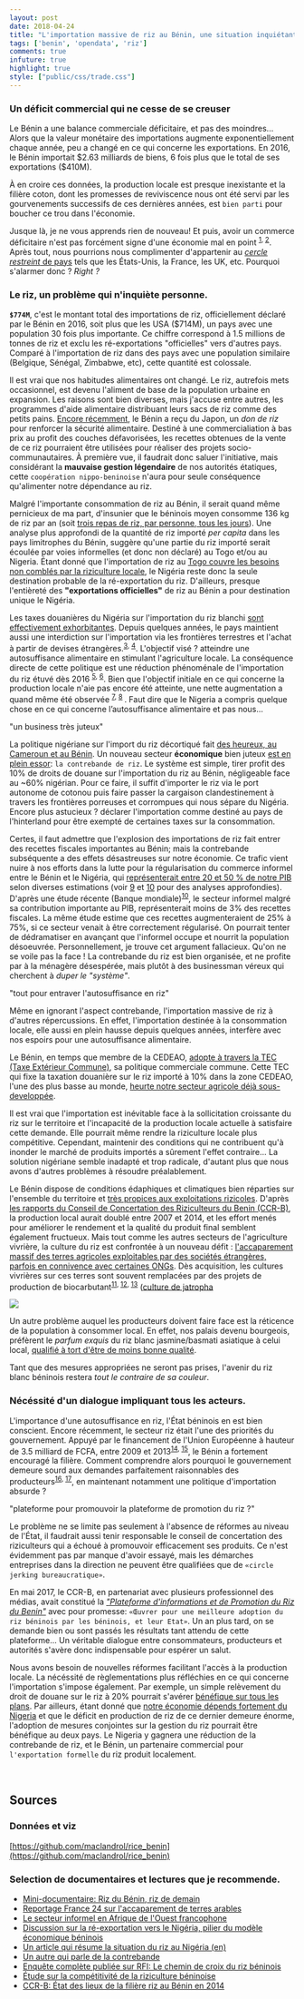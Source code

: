 ```yaml
---
layout: post
date: 2018-04-24
title: "L'importation massive de riz au Bénin, une situation inquiétante"
tags: ['benin', 'opendata', 'riz']
comments: true
infuture: true
highlight: true
style: ["public/css/trade.css"]
---
```


### Un déficit commercial qui ne cesse de se creuser

Le Bénin a une balance commerciale déficitaire, et pas des moindres... Alors que la valeur monétaire des importations augmente exponentiellement chaque année, peu a changé en ce qui concerne les exportations. En 2016, le Bénin importait  \$2.63 milliards de biens, 6 fois plus que le total de ses exportations (\$410M).

<!--more-->
  
<div class="vizdiv" id='tradeplot'></div>

À en croire ces données, la production locale est presque inexistante et la filière coton, dont les promesses de reviviscence nous ont été servi par les gourvenements successifs de ces dernières années, est `bien parti` pour boucher ce trou dans l'économie. 


Jusque là, je ne vous apprends rien de nouveau! Et puis, avoir un commerce déficitaire n'est pas forcément signe d'une économie mal en point <sup>[1](https://www.nytimes.com/2016/12/02/upshot/want-to-rev-up-the-economy-dont-worry-about-the-trade-deficit.html?smid=pl-share&_r=1), [2](https://www.contrepoints.org/2011/03/31/19383-deficit-de-la-balance-commerciale-et-alors)</sup>. Après tout, nous pourrions nous complimenter d'appartenir au [*cercle restreint* de pays](https://tradingeconomics.com/country-list/balance-of-trade) tels que les États-Unis, la France, les UK, etc. Pourquoi s'alarmer donc ? *Right ?*


 
### Le riz, un problème qui n'inquiète personne.

**`$774M`**, c'est le montant total des importations de riz, officiellement déclaré par le Bénin en 2016, soit plus que les USA (\$714M), un pays avec une population 30 fois plus importante. Ce chiffre correspond à 1.5 millions de tonnes de riz et exclu les ré-exportations "officielles" vers d'autres pays. Comparé à l'importation de riz dans des pays avec une population similaire (Belgique, Sénégal, Zimbabwe, etc), cette quantité est colossale. 

<div class="vizdiv" id="trademap"> </div>

Il est vrai que nos habitudes alimentaires ont changé. Le riz, autrefois mets occasionnel, est devenu l'aliment de base de la population urbaine en expansion. Les raisons sont bien diverses, mais j'accuse entre autres, les programmes d'aide alimentaire distribuant leurs sacs de riz comme des petits pains. [Encore récemment](http://ortb.bj/index.php/societe/529-le-japon-fait-don-de-7000-tonnes-de-riz-au-benin), le Bénin a reçu du Japon, un *don de riz* pour renforcer la sécurité alimentaire. Destiné à une commercialiation à bas prix au profit des couches défavorisées, les recettes obtenues de la vente de ce riz pourraient être utilisées pour réaliser des projets socio-communautaires. À première vue, il faudrait donc saluer l'initiative, mais considérant la **mauvaise gestion légendaire** de nos autorités étatiques, cette `coopération nippo-beninoise` n'aura pour seule conséquence qu'alimenter notre dépendance au riz.

<div class="vizdiv" id="geodata"> </div>

Malgré l'importante consommation de riz au Bénin, il serait quand même pernicieux de ma part, d'insunier que le béninois moyen consomme 136 kg de riz par an (soit [trois repas de riz, par personne, tous les jours](https://health.gov/dietaryguidelines/2015/guidelines/appendix-3/)). Une analyse plus approfondi de la quantité de riz importé *per capita* dans les pays limitrophes du Bénin, suggère qu'une partie du riz importé serait écoulée par voies informelles (et donc non déclaré) au Togo et/ou au Nigeria. Étant donné que l'importation de riz au [Togo couvre les besoins non comblés par la riziculture locale](https://riceforafrica.net/downloads/NRDS/Togo_fr.pdf), le Nigéria reste donc la seule destination probable de la ré-exportation du riz. D'ailleurs, presque l'entièreté des **"exportations officielles"** de riz au Bénin a pour destination unique le Nigéria. 

<div class="vizdiv" id="riceimport"> </div>

Les taxes douanières du Nigéria sur l'importation du riz blanchi [sont effectivement exhorbitantes](https://www.unifiedjournals.org/ujafs/pdf/2016/jane.pdf). Depuis quelques années, le pays maintient aussi une interdiction sur l'importation via les frontières terrestres et l'achat à partir de devises étrangères.<sup>[3](https://www.export.gov/article?id=Nigeria-Prohibited-and-Restricted-Imports), [4](https://www.premiumtimesng.com/news/headlines/254114-nigeria-ban-rice-importation-year-buhari.html)</sup>. L'objectif visé ? atteindre une autosuffisance alimentaire en stimulant l'agriculture locale. La conséquence directe de cette politique est une réduction phénoménale de l'importation du riz étuvé dès 2016 <sup>[5](https://newtelegraphonline.com/2018/01/2017-rice-import-thailand-drops-23192mt/), [6](https://guardian.ng/news/nigerias-rice-importation-drops-to-20000mt/)</sup>. Bien que l'objectif initiale en ce qui concerne la production locale n'aie pas encore été atteinte, une nette augmentation a quand même été observée <sup>[7](http://www.punchng.com/rice-production-in-nigeria-increases-to-5-8m-tonnes-in-2017-rifan/), [8](https://www.thisdaylive.com/index.php/2017/12/13/cbn-local-rice-production-records-70-increase/) </sup>. Faut dire que le Nigeria a compris quelque chose en ce qui concerne l’autosuffisance alimentaire et pas nous...

<div class="midtitle">"un business très juteux"</div>

La politique nigériane sur l'import du riz décortiqué fait [des heureux, au Cameroun et au Bénin](https://www.agenceecofin.com/riz/0304-18937-la-taxe-de-110-sur-les-importations-de-riz-fait-la-fortune-des-contrebandiers-beninois-et-camerounais). Un nouveau secteur **économique** bien juteux [est en plein essor](https://www.bloomberg.com/news/articles/2018-03-21/smugglers-run-riot-as-nigeria-tries-to-keep-foreign-rice-at-bay): `la contrebande de riz`. Le système est simple, tirer profit des 10% de droits de douane sur l'importation du riz au Bénin, négligeable face au ~60% nigérian. Pour ce faire, il suffit d'importer le riz via le port  autonome de cotonou puis faire passer la cargaison clandestinement à travers les frontières porreuses et corrompues qui nous sépare du Nigéria. Encore plus astucieux ? déclarer l'importation comme destiné au pays de l'hinterland pour être exempté de certaines taxes sur la consommation.

Certes, il faut admettre que l'explosion des importations de riz fait entrer des recettes fiscales importantes au Bénin; mais la contrebande subséquente a des effets désastreuses sur notre économie. Ce trafic vient nuire à nos efforts dans la lutte pour la régularisation du commerce informel entre le Bénin et le Nigéria, qui [représenterait entre 20 et 50 % de notre PIB](http://www.jeuneafrique.com/mag/519337/economie/grand-format-benin-une-economie-fortement-dependante-du-geant-nigerian/) selon diverses estimations (voir  [9](http://horizon.documentation.ird.fr/exl-doc/pleins_textes/pleins_textes_7/autrepart/010014755.pdf) et [10](https://openknowledge.worldbank.org/bitstream/handle/10986/9364/9782744076602.pdf) pour des analyses approfondies). D'après une étude récente (Banque mondiale)<sup>[10](https://openknowledge.worldbank.org/bitstream/handle/10986/9364/9782744076602.pdf)</sup>, le secteur informel malgré sa contribution importante au PIB, représenterait moins de 3% des recettes fiscales. La même étude estime que ces recettes augmenteraient de 25% à 75%, si ce secteur venait à être correctement régularisé. On pourrait tenter de dédramatiser en avançant que l'informel occupe et nourrit la population désoeuvrée. Personnellement, je trouve cet argument fallacieux. Qu'on ne se voile pas la face ! La contrebande du riz est bien organisée, et ne profite par à la ménagère désespérée, mais plutôt à des businessman véreux qui cherchent à *duper le "système"*.

<div class="midtitle">"tout pour entraver l'autosuffisance en riz"</div>

Même en ignorant l'aspect contrebande, l'importation massive de riz à d'autres répercussions. En effet, l'importation destinée à la consommation locale, elle aussi en plein hausse depuis quelques années, interfère avec nos espoirs pour une autosuffisance alimentaire. 

Le Bénin, en temps que membre de la CEDEAO, [adopte à travers la TEC (Taxe Extérieur Commune)](http://douanes-benin.net/index.php/2017/09/26/tec-cedeao-sh-2017/), sa politique commerciale commune. Cette TEC qui fixe la taxation douanière sur le riz importé à 10% dans la zone CEDEAO, l'une des plus basse au monde, [heurte notre secteur agricole déjà sous-developpée](https://www.agenceecofin.com/riz/1007-21466-cedeao-la-taxe-de-10-sur-le-riz-importe-ne-protegera-pas-la-production-locale).

Il est vrai que l'importation est inévitable face à la sollicitation croissante du riz sur le territoire et l'incapacité de la production locale actuelle à satisfaire cette demande. Elle pourrait même rendre la riziculture locale plus compétitive. Cependant, maintenir des conditions qui ne contribuent qu'à inonder le marché de produits importés a sûrement l'effet contraire... La solution nigériane semble inadapté et trop radicale, d'autant plus que nous avons d'autres problèmes à résoudre préalablement.

<div class="vizdiv" id="ricebenin"> </div>

Le Bénin dispose de conditions édaphiques et climatiques bien réparties sur l'ensemble du territoire et [très propices aux exploitations rizicoles](http://www.inter-reseaux.org/IMG/pdf/Rapport_Final_Etat_des_Lieux_Riz_1_.pdf). D'après [les rapports du Conseil de Concertation des Riziculteurs du Benin (CCR-B)](http://www.inter-reseaux.org/IMG/pdf/Rapport_Final_Etat_des_Lieux_Riz_1_.pdf), la production local aurait doublé entre 2007 et 2014, et les effort menés pour améliorer le rendement et la qualité du produit final semblent également fructueux. Mais tout comme les autres secteurs de l'agriculture vivrière, la culture du riz est confrontée à un nouveau défit : [l'accaparement massif des terres agricoles exploitables par des sociétés étrangères, parfois en connivence avec certaines ONGs](https://www.pambazuka.org/fr/governance/des-paysans-béninois-disent-non-à-l’accaparement-des-terres).  Dès acquisition, les cultures vivrières sur ces terres sont souvent remplacées par des projets de production de biocarbutant<sup>[11](http://www.fondation-farm.org/zoe/doc/foncier_benin.pdf), [12](https://dumas.ccsd.cnrs.fr/dumas-00948184/document), [13](http://terres.redtac.org/IMG/pdf/revue_de_la_litterature_finale_-_version_i_-_pre-atelier-2.pdf)</sup> ([culture de jatropha](https://www.wsj.com/articles/SB118788662080906716?mod=googlenews_wsj)


<img class="img-center" src="https://i.imgflip.com/28qlfp.jpg"/>

Un autre problème auquel les producteurs doivent faire face est la réticence de la population à consommer local. En effet, nos palais devenu bourgeois, préfèrent le *parfum exquis* du riz blanc jasmine/basmati asiatique à celui local, [qualifié à tort d'être de moins bonne qualité](https://youtu.be/OYKQMIrOf-Q?t=1m54s). 

Tant que des mesures appropriées ne seront pas prises, l'avenir du riz blanc béninois restera *tout le contraire de sa couleur*.


### Nécéssité d'un dialogue impliquant tous les acteurs. 

L'importance d'une autosuffisance en riz, l'État béninois en est bien conscient. Encore récemment, le secteur riz était l'une des priorités du gouvernement. Appuyé par le financement de l'Union Européenne à hauteur de 3.5 milliard de FCFA, entre 2009 et 2013<sup>[14](http://www.cantool.net/download/250/pafiriz.pdf), [15](http://www.rfi.fr/afrique/20170210-tres-chemin-croix-riz-beninois-local-importations-delice-nigeria)</sup>, le Bénin a fortement encouragé la filière. Comment comprendre alors pourquoi le gouvernement demeure sourd aux demandes parfaitement raisonnables des producteurs<sup>[16](http://www.rfi.fr/afrique/20170210-tres-chemin-croix-riz-beninois-local-importations-delice-nigeria), [17](https://westafrica.rikolto.org/en/node/1317)</sup>, en maintenant notamment une politique d'importation absurde ? 

<div class="midtitle">"plateforme pour promouvoir la plateforme de promotion du riz ?"</div>

Le problème ne se limite pas seulement à l'absence de réformes au niveau de l'État, il faudrait aussi tenir responsable le conseil de concertation des riziculteurs qui a échoué à promouvoir efficacement ses produits. Ce n'est évidemment pas par manque d'avoir essayé, mais les démarches entreprises dans la direction ne peuvent être qualifiées que de `«circle jerking bureaucratique»`. 

En mai 2017, le CCR-B, en partenariat avec plusieurs professionnel des médias, avait constitué la [*"Plateforme d'informations et de Promotion du Riz du Benin"*](https://matinlibre.com/index.php/societe/item/11379-promotion-de-la-consommation-du-riz-made-in-benin-la-plateforme-des-professionnels-des-medias-constituee) avec pour promesse: `«Œuvrer pour une meilleure adoption du riz béninois par les béninois, et leur Etat»`. Un an plus tard, on se demande bien ou sont passés les résultats tant attendu de cette plateforme... Un véritable dialogue entre consommateurs, producteurs et autorités s'avère donc indispensable pour espérer un salut.

Nous avons besoin de nouvelles réformes facilitant l'accès à la production locale. La nécéssité de règlementations plus réfléchies en ce qui concerne l'importation s'impose également. Par exemple, un simple relèvement du droit de douane sur le riz à 20% pourrait s'avérer [bénéfique sur tous les plans](http://www.ecoasso.org/articles/Agossadou_et_al.pdf). 
Par ailleurs, étant donné que [notre économie dépends fortement du Nigeria](https://www.reuters.com/article/us-nigeria-benin-smuggling/nigeria-recession-deals-blow-to-smuggling-hub-benin-idUSKBN17125X) et que le déficit en production de riz de ce dernier demeure énorme, l'adoption de mesures conjointes sur la gestion du riz pourrait être bénéfique au deux pays. Le Nigeria y gagnera une réduction de la contrebande de riz, et le Bénin, un partenaire commercial pour `l'exportation formelle` du riz produit localement. 


<br>

## Sources

### Données et viz

[https://github.com/maclandrol/rice_benin](https://github.com/maclandrol/rice_benin)

### Selection de documentaires et lectures que je recommende.

- [Mini-documentaire: Riz du Bénin, riz de demain](https://www.youtube.com/watch?v=zCNCoCh8FjQ)
- [Reportage France 24 sur l'accaparement de terres arables](https://www.youtube.com/watch?v=GxFTGq94dXs)
- [Le secteur informel en Afrique de l'Ouest francophone](https://openknowledge.worldbank.org/bitstream/handle/10986/9364/9782744076602.pdf)
- [Discussion sur la ré-exportation vers le Nigéria, pilier du modèle économique béninois](http://horizon.documentation.ird.fr/exl-doc/pleins_textes/pleins_textes_7/autrepart/010014755.pdf)
- [Un article qui résume la situation du riz au Nigéria (en)](https://www.pmnewsnigeria.com/2018/03/13/the-rice-war-how-asian-rice-importers-sabotage-nigerias-rice-policy/)
- [Un autre qui parle de la contrebande](https://www.bloomberg.com/news/articles/2018-03-21/smugglers-run-riot-as-nigeria-tries-to-keep-foreign-rice-at-bay)
- [Enquête complète publiée sur RFI: Le chemin de croix du riz béninois](http://www.rfi.fr/afrique/20170210-tres-chemin-croix-riz-beninois-local-importations-delice-nigeria)
- [Étude sur la compétitivité de la riziculture béninoise](http://www.hubrural.org/IMG/pdf/etude_competitivite_riziculture_beninoise.pdf)
- [CCR-B: État des lieux de la filière riz au Bénin en 2014](http://www.inter-reseaux.org/IMG/pdf/Rapport_Final_Etat_des_Lieux_Riz_1_.pdf)



<script src="/public/assets/data/trade.js" type="text/javascript" charset="utf-8" ></script>
<script src='//d3plus.org/js/d3.js' type='text/javascript'></script>
<script src='//d3plus.org/js/topojson.js' type='text/javascript'></script>
<script src='//d3plus.org/js/d3plus.js' type='text/javascript'></script>
        
<script>
(function(){

	var mapcolor = d3.scale.ordinal()
    .domain([1, 95])
    .range(["#f0a40f", "#d20aee", "#5bbfe9", "#3bcd4d", "#ef1b64", "#a37060", "#5e70ed", "#e93903", "#86c194", "#ee97d6", "#798217", "#dd2ab1", "#777a9b", "#bc651f", "#d6ad6a", "#aaacff", "#258987", "#a2bf32", "#129031", "#c95189", "#c3afaa", "#b256c4", "#d54e4f", "#f59d81", "#1582c3", "#966bb0", "#847d4b", "#2ec7be", "#288c5e", "#7dc567", "#965bed", "#aeba68", "#fd95ac", "#88bdbf", "#9d761b", "#cdb301", "#33ca93", "#e8228a", "#777e73", "#a86988", "#c6a9d5", "#f4163d", "#fc9c54", "#6ec92f", "#247ed8", "#f88deb", "#d94c23", "#c35c62", "#bdb47f", "#68baff", "#dea696", "#7075c4", "#c7b351", "#59884a", "#95b7d4", "#dd3e76", "#d0a2ea", "#b949d9", "#d3419d", "#ddac37", "#b7664d", "#b25f9c", "#aa6f37", "#69835f", "#3a859b", "#a0b2ea", "#49c3d4", "#4b8b13", "#9065d8", "#c95b39", "#e39fc0", "#e63a3c", "#9e63c4", "#48cd2e", "#ff9b3b", "#f61209", "#9dbf4f", "#cb33d9", "#67c94d", "#2b79ec", "#eba553", "#5f8473", "#95bcaa", "#ae6875", "#897d35", "#ec1e77", "#d1ad80", "#608733", "#cc44b1", "#8b7874", "#e13c63", "#73c57d", "#967188", "#aeb6aa", "#96774c", "#52c6a9", "#bab0bf", "#5d809b", "#a8bb7f", "#687baf", "#8174af", "#b36761", "#7f7e5f", "#e8a56a", "#70834a", "#8db3ff", "#cb5a21", "#a3b6bf", "#ce5076", "#c3b469", "#e598eb", "#eb9eab", "#5877d8", "#5cc966", "#c3539d", "#daac52", "#b7b934", "#c65b4e", "#f19e96", "#517cc3", "#f99c6b", "#896dc4", "#a961b0", "#e43b50", "#cab335", "#d8a7ab", "#4781af", "#f696c1", "#afb1d5", "#ac4ded", "#d93f89", "#8d729c", "#d0a8c0"]);

	var viz_d3viz_87 = d3plus.viz()
	    .container('#tradeplot')
	    .type('line')
	    .color('Trade Flow')
		.text('Trade Flow')
		.legend({'font': {'size': 12},'data': false,'size': [20,50]})
		.y({'grid': false,'value': 'Trade Value (US$)'})
		.x({'ticks': {'labels': [1998,2000,2002,2004,2006,2008,2010,2012,2014,2016]},'grid': false,'value': 'Year'})
		.id('Trade Flow')
	    .data(trade_data)
	    .title({'value':"Importations et Exportations déclarée par le Bénin entre 1998 et 2016", 'sub': "Source: ONU/Comtrade"})
	    .draw();

    var viz_d3viz_94 = d3plus.viz()
        .container('#trademap')
        .data(import_dt_2016)
        .type("tree_map")
        .id(['L1','L2'])
        .size('Trade Value (US$)')
		.title({"value":"Biens et services importés en 2016 par le Bénin", 'sub': "Source: ONU/Comtrade"})
        .legend(false)
        .color({
	      "scale": mapcolor,
	      "value": "L1"
	    })
        .tooltip({'children': false})
        .depth(0)
		.footer({'value': '35.7 % des importations proviennent de la Thaïlande, l\'Inde et la Chine, essentiellement en raison de l\'importation abondant de riz.', 'padding': 20, 'font': {'familly': '"Helvetica Neue", Lato, Arial, sans-serif;', 'size':12}})
		.draw();


	viz_d3viz_94.format({
	      "text": function(text, params) {
	        
	        if (text === "Trade Value (US$)") {
	          return "Trade Value";
	        }
	        else {
	          return d3plus.string.title(text, params);
	        }
	        
	      },
	      "number": function(number, params) {
	        
	        var formatted = d3plus.number.format(number, params);
	        
	        if (params.key === "Trade Value (US$)") {
	          return "$" + formatted + " USD";
	        }
	        else {
	          return formatted;
	        }
	     }})
        .ui([
        	{
        	"method" : function(value){
        		if (value == 'Import'){
					viz_d3viz_94.data(import_dt_2016)
					.title({"value":"Biens et services importés en 2016 par le Bénin", 'sub': "Source: ONU/Comtrade"})
					.footer({'value': '35.7 % des importations proviennent de la Thaïlande, l\'Inde et la Chine, essentiellement en raison de l\'importation abondante de riz.', 'padding': 20, 'font': {'familly': '"Helvetica Neue", Lato, Arial, sans-serif;', 'size':12}});
        		}
        		else{
					viz_d3viz_94.data(export_dt_2016)
					.title({"value":"Biens et services exportés en 2016 par le Bénin",  'sub': "Source: ONU/Comtrade"})
					.footer({'value': '59,2 % des recettes d’exportations proviennent du coton brut et de l\'anacarde, principalement destinés à des pays de l\'Asie (Inde, Malaisie, Bangladesh, Chine)', 'padding': 20, 'font': {'familly': '"Helvetica Neue", Lato, Arial, sans-serif;', 'size':12}});

        		}
        		viz_d3viz_94.draw();
			},
        	"label": "Échanges",
        	"type": "toggle",
        	"font":{"size":15, "weight": 400},
        	"value"  : ["Import", "Export"]
      	}
	    ]);



    var viz_d3viz_2 = d3plus.viz()
        .container('#geodata')
        .data(geo_data)
        .type("geo_map")
        .coords({'value': '/public/assets/data/countries.json', 'projection':'equirectangular', 'threshold': 0.2})
        .id('Country')
        .color({'heatmap':['#f0f9e8','#ccebc5','#a8ddb5','#7bccc4','#4eb3d3','#2b8cbe','#08589e'], 'value':'Riz importé ($US)'})
        .text('Pays')
        .tooltip(['Pays','Population','Riz importé ($US)','Quantité (kg)'])
        .footer({'value': 'Le Bénin importe bien plus de riz "per capita" que la plupart des autres pays. La carte montre, à titre comparatif le montant total des importations de certains pays,. Les pays de l\'Asie (souvent producteurs de riz) sont exclus', 'padding': 20, 'font': {'familly': '"Helvetica Neue", Lato, Arial, sans-serif;', 'size':12}})
        .draw(); 


    var viz_rice_import = d3plus.viz()
        .container('#riceimport')
        .type('bar')
        .color('Reporter')
		.text('Reporter')
		.tooltip(['Trade Value (US$)','Netweight (kg)'])
		.legend({'font': {'size': 12},'data': false,'size': [20,40]})
		.y({'grid': false, 'value':'Trade Value (US$)'})
		.x({'grid': false, 'value':'Year'})
		.id('Reporter')
		.title({"value":'Importation de riz au Bénin, Togo et Nigeria', 'sub': "Source: ONU/Comtrade"})
        .data(rice_import)
        .footer({'value': 'L\'importation du riz au Togo reste constante tandis qu\'au Bénin, elle est en pleine croissance et connait des pics à chaque fois qu\'un déclin est observé au Nigéria. Les importations du Nigéria en 2015 sont manquantes', 'padding': 20, 'font': {'familly': '"Helvetica Neue", Lato, Arial, sans-serif;', 'size':12}})
        .draw();

     var viz_ricebenin = d3plus.viz()
        .container('#ricebenin')
        .type('line')
        .color({'value':'Attribute_Description', 'scale':['#f77f6c', '#736ad8','#2DC48A']})
		.text('Attribute_Description')
		.legend({'font': {'size': 12},'data': false})		
		.y({'value': 'Total en tonne', 'grid':false})
		.x({'grid': false,'value': 'Année','ticks': {'labels': [1990,1995,2000,2005,2010,2015]}})
		.id('Attribute_Description')
		.title({"value":"Quantité de riz produit, importé et nécessaire au Bénin","sub":"Source: USDA/ CCR-B/ INSAE"})
        .footer({'value': 'Les importations de riz comblent largement le déficit engendré par la production insuffisante. Notez qu\'il s\'agit d\'une estimation très conservative des besoins, basée sur une consommation annuelle de 35 kg/an/habitant et sur des données historiques du CCR-B (voir code). Les importations ne concernent que celles destinées à la consommation locale (corrigé pour tenir compte des exportations', 'padding': 20, 'font': {'familly': '"Helvetica Neue", Lato, Arial, sans-serif;', 'size':12}})
		.data(benin_rice)

	viz_ricebenin.format({
	      "text": function(text, params) {
	        
	        if (text === "Total en tonne") {
	          return "Quantité (en tonne)";
	        }
	        else {
	          return text;
	        }
	        
	      },
	      "number": function(number, params) {
	        
	        var formatted = d3plus.number.format(number, params);
	        
	        if (params.key === "Total en tonne") {
	        	return formatted;
	        }
	        else {
	          return number;
	        }
	     }})
        .draw();

})();


</script>

